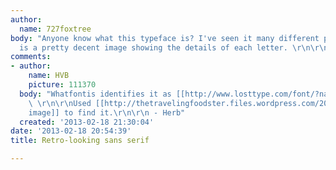 ```yaml
---
author:
  name: 727foxtree
body: "Anyone know what this typeface is? I've seen it many different places but this
  is a pretty decent image showing the details of each letter. \r\n\r\nThanks in advance!!\r\na\r\n\r\n[img:sites/default/files/old-images/DSC_0511_5489.jpg]"
comments:
- author:
    name: HVB
    picture: 111370
  body: "Whatfontis identifies it as [[http://www.losttype.com/font/?name=liberator|Liberator]].
    \ \r\n\r\nUsed [[http://thetravelingfoodster.files.wordpress.com/2013/02/little-goat.jpg|This
    image]] to find it.\r\n\r\n - Herb"
  created: '2013-02-18 21:30:04'
date: '2013-02-18 20:54:39'
title: Retro-looking sans serif

---
```

